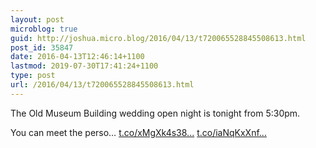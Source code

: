 ```yaml
---
layout: post
microblog: true
guid: http://joshua.micro.blog/2016/04/13/t720065528845508613.html
post_id: 35847
date: 2016-04-13T12:46:14+1100
lastmod: 2019-07-30T17:41:24+1100
type: post
url: /2016/04/13/t720065528845508613.html
---
```

The Old Museum Building wedding open night is tonight from 5:30pm.

You can meet the perso… [t.co/xMgXk4s38...](https://t.co/xMgXk4s38L) [t.co/iaNqKxXnf...](https://t.co/iaNqKxXnfd)
